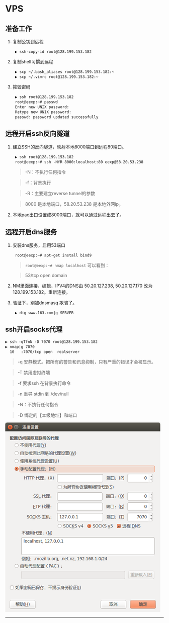 <head>
<title>VPS</title>
<meta http-equiv="content-type" content="text/html; charset=UTF-8">
<link href="mkd.css" rel="stylesheet" type="text/css">
</head>

VPS
========================


准备工作
-------

1. 复制公钥到远程

		▶ ssh-copy-id root@128.199.153.182

1. 复制shell习惯到远程

		▶ scp ~/.bash_aliases root@128.199.153.182:~
		▶ scp ~/.vimrc root@128.199.153.182:~

1. 摧毁密码

		▶ ssh root@128.199.153.182
		root@eexp:~# passwd
		Enter new UNIX password: 
		Retype new UNIX password: 
		passwd: password updated successfully


远程开启ssh反向隧道
------

1. 建立SSH的反向隧道，映射本地8000端口到远程80端口。

		▶ ssh root@128.199.153.182
		root@eexp:~# ssh -NfR 8000:localhost:80 eexp@58.20.53.238

	> -N：不执行任何指令

	> -f：背景执行
	
	> -R：主要建立reverse tunnel的参数
	
	> 8000 是本地端口，58.20.53.238 是本地外网ip。


1. 本地pac出口设置成8000端口，就可以通过远程出去了。


远程开启dns服务
-----

1. 安装dns服务，启用53端口

		root@eexp:~# apt-get install bind9

	> `root@eexp:~# nmap localhost` 可以看到： 

	> 53/tcp open  domain


1. NM里面连接，编辑，IPV4的DNS由 50.20.127.238, 50.20.127.170 改为 128.199.153.182。重新连接。

1. 验证下，别被dnsmasq 欺骗了。

		▶ dig www.163.com|g SERVER


ssh开启socks代理		
------

	▶ ssh -qTfnN -D 7070 root@128.199.153.182
	▶ nmap|g 7070
	  10   :7070/tcp open  realserver

> -q 安静模式。把所有的警告和讯息抑制，只有严重的错误才会被显示。

> -T 禁用虚拟终端

> -f 要求ssh 在背景执行命令

> -n 重导 stdin 到 /dev/null

> -N：不执行任何指令

> -D 绑定的【本级地址】和端口

![fx设置](fx设置.png)

---
